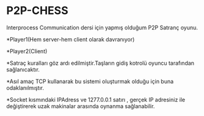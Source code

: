 # P2P-CHESS

Interprocess Communication dersi için yapmış olduğum P2P Satranç oyunu.

*Player1(Hem server-hem client olarak davranıyor)

*Player2(Client)

*Satraç kuralları göz ardı edilmiştir.Taşların gidiş kotrolü oyuncu tarafından sağlanıcaktır.

*Asıl amaç TCP kullanarak bu sistemi oluşturmak olduğu için buna odaklanılmıştır.

*Socket kısmındaki IPAdress ve 1277.0.0.1 satırı , gerçek IP adresiniz ile değiştirerek uzak makinalar arasında oynanma sağlanabilir.

